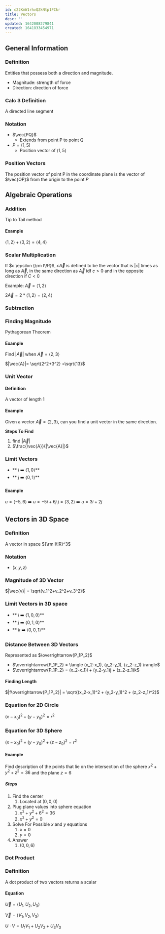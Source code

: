 ```yaml
---
id: c22KmW1rhvQZkNtp1FCkr
title: Vectors
desc: ''
updated: 1642008279841
created: 1641833454971
---
```


## General Information
### Definition
Entities that possess both a direction and magnitude.

- Magnitude: strength of force
- Direction: direction of force


### Calc 3 Definition
A directed line segment

### Notation
-  $\vec{PQ}$
   - Extends from point P to point Q 
- $P = (1,5)$
  -  Position vector of $\langle 1,5 \rangle$
### Position Vectors
The position vector of point P in the coordinate plane is the vector of $\vec{OP}$ from the origin to the point $P$

## Algebraic Operations

### Addition

Tip to Tail method

#### Example
$\langle 1,2 \rangle +\langle 3,2 \rangle = \langle 4,4 \rangle$

### Scalar Multiplication
If $c \epsilon  {\rm I\!R}$, $c\vec{A}$ is defined to be the vector that is $|c|$ times as long as $\vec{A}$, in the same direction as $\vec{A}$ idf $c>0$ and in the opposite direction if $C<0$

Example: $\vec{A} = \langle 1,2 \rangle$

$2\vec{A}= 2*\langle 1,2 \rangle =\langle 2,4 \rangle$
### Subtraction

### Finding Magnitude
Pythagorean Theorem

#### Example
Find $|\vec{A}|$ when $\vec{A} = \langle 2,3 \rangle$

$|\vec{A}|= \sqrt{2^2+3^2} =\sqrt{13}$


### Unit Vector

#### Definition
A vector of length 1

#### Example
 Given a vector $\vec{A} = \langle 2,3 \rangle$, can you find a unit vector in the same direction.

**Steps To Find**
1. find $|\vec{A}|$
2. $\frac{\vec{A}}{|\vec{A}|}$

### Limit Vectors
- ** $i$ ➡️ $\langle 1,0 \rangle$**
- ** $j$ ➡️ $\langle 0,1 \rangle$**

#### Example
$u = \langle -5,6 \rangle$  ➡️  $u=-5i+6j$
$j = \langle 3,2 \rangle$  ➡️  $u=3i+2j$

## Vectors in 3D Space

### Definition
A vector in space ${\rm I\!R}^3$

### Notation
- $(x,y,z)$

### Magnitude of 3D Vector

$|\vec{v}| = \sqrt{v_1^2+v_2^2+v_3^2}$
### Limit Vectors in 3D space
- ** $i$ ➡️ $\langle 1,0,0 \rangle$**
- ** $j$ ➡️ $\langle 0,1,0 \rangle$**
- ** $k$ ➡️ $\langle 0,0,1 \rangle$**

### Distance Between 3D Vectors
Represented as $\overrightarrow{P_1P_2}$ 

- $\overrightarrow{P_1P_2} = \langle (x_2-x_1), (y_2-y_1), (z_2-z_1) \rangle$
- $\overrightarrow{P_1P_2} = (x_2-x_1)i + (y_2-y_1)j + (z_2-z_1)k$

#### Finding Length
$|f\overrightarrow{P_1P_2}| = \sqrt{(x_2-x_1)^2 + (y_2-y_1)^2 + (z_2-z_1)^2}$

### Equation for 2D Circle
$(x-x_0)^2+(y-y_0)^2=r^2$

### Equation for 3D Sphere
$(x-x_0)^2+(y-y_0)^2+ (z-z_0)^2=r^2$

#### Example
Find description of the points that lie on the intersection of the sphere $x^2+y^2+z^2=36$ and the plane $z=6$

##### Steps
1. Find the center 
   1. Located at $(0,0,0)$
2. Plug plane values into sphere equation
   1. $x^2+y^2+6^2=36$
   2. $x^2+y^2=0$
3. Solve For Possible $x$ and  $y$ equations
   1. $x=0$
   2. $y=0$
4. Answer
   1. $(0,0,6)$

### Dot Product

### Definition
A dot product of two vectors returns a scalar

#### Equation
$\vec{U}=\langle U_1,U_2,U_3\rangle$

$\vec{V}=\langle V_1,V_2,V_3\rangle$

$U \cdot V = U_1V_1+U_2V_2+U_3V_3$